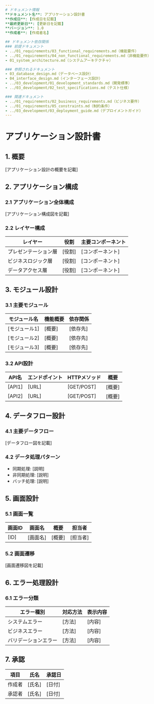 ```yaml
---
# ドキュメント情報
**ドキュメント名**: アプリケーション設計書
**作成日**: [作成日を記載]
**最終更新日**: [更新日を記載]
**バージョン**: 1.0
**作成者**: [作成者名]

## ドキュメント依存関係
### 前提ドキュメント
- ../01_requirements/03_functional_requirements.md（機能要件）
- ../01_requirements/04_non_functional_requirements.md（非機能要件）
- 01_system_architecture.md（システムアーキテクチャ）

### 参照されるドキュメント
- 03_database_design.md（データベース設計）
- 04_interface_design.md（インターフェース設計）
- ../03_development/01_development_standards.md（開発標準）
- ../03_development/02_test_specifications.md（テスト仕様）

### 関連ドキュメント
- ../01_requirements/02_business_requirements.md（ビジネス要件）
- ../01_requirements/05_constraints.md（制約条件）
- ../03_development/03_deployment_guide.md（デプロイメントガイド）
---
```


# アプリケーション設計書

## 1. 概要
[アプリケーション設計の概要を記載]

## 2. アプリケーション構成
### 2.1 アプリケーション全体構成
[アプリケーション構成図を記載]

### 2.2 レイヤー構成
| レイヤー | 役割 | 主要コンポーネント |
|----------|------|-------------------|
| プレゼンテーション層 | [役割] | [コンポーネント] |
| ビジネスロジック層 | [役割] | [コンポーネント] |
| データアクセス層 | [役割] | [コンポーネント] |

## 3. モジュール設計
### 3.1 主要モジュール
| モジュール名 | 機能概要 | 依存関係 |
|--------------|----------|----------|
| [モジュール1] | [概要] | [依存先] |
| [モジュール2] | [概要] | [依存先] |
| [モジュール3] | [概要] | [依存先] |

### 3.2 API設計
| API名 | エンドポイント | HTTPメソッド | 概要 |
|-------|----------------|--------------|------|
| [API1] | [URL] | [GET/POST] | [概要] |
| [API2] | [URL] | [GET/POST] | [概要] |

## 4. データフロー設計
### 4.1 主要データフロー
[データフロー図を記載]

### 4.2 データ処理パターン
- 同期処理: [説明]
- 非同期処理: [説明]
- バッチ処理: [説明]

## 5. 画面設計
### 5.1 画面一覧
| 画面ID | 画面名 | 概要 | 担当者 |
|--------|--------|------|--------|
| [ID] | [画面名] | [概要] | [担当者] |

### 5.2 画面遷移
[画面遷移図を記載]

## 6. エラー処理設計
### 6.1 エラー分類
| エラー種別 | 対応方法 | 表示内容 |
|------------|----------|----------|
| システムエラー | [方法] | [内容] |
| ビジネスエラー | [方法] | [内容] |
| バリデーションエラー | [方法] | [内容] |

## 7. 承認
| 項目 | 氏名 | 承認日 |
|------|------|--------|
| 作成者 | [氏名] | [日付] |
| 承認者 | [氏名] | [日付] | 